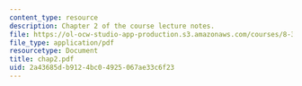 ```yaml
---
content_type: resource
description: Chapter 2 of the course lecture notes.
file: https://ol-ocw-studio-app-production.s3.amazonaws.com/courses/8-325-relativistic-quantum-field-theory-iii-spring-2003/2a43685db9124bc04925067ae33c6f23_chap2.pdf
file_type: application/pdf
resourcetype: Document
title: chap2.pdf
uid: 2a43685d-b912-4bc0-4925-067ae33c6f23
---
```

